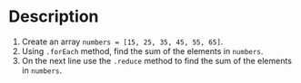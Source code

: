 # Description

1. Create an array `numbers = [15, 25, 35, 45, 55, 65]`.
2. Using `.forEach` method, find the sum of the elements in `numbers`.
3. On the next line use the `.reduce` method to find the sum of the elements in `numbers`.

